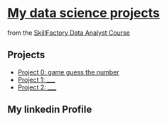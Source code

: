 # [My data science projects](https://github.com/fermentedmilk1/sf_ds_python)

from the [SkillFactory Data Analyst Course](https://skillfactory.ru/data-analytics)

## Projects

* [Project 0: game guess the number](https://github.com/fermentedmilk1/sf_ds_python/tree/main/Project_0)
* [Project 1: ___](____)
* [Project 2: ___](____)

## My linkedin Profile
